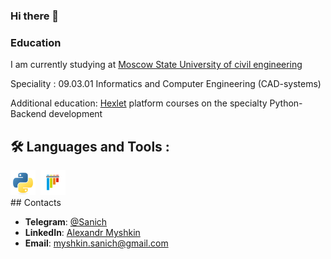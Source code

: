 ### Hi there 👋

### Education

I am currently studying at [Moscow State University of civil engineering](https://mgsu.ru/)

Speciality : 09.03.01 Informatics and Computer Engineering (CAD-systems)

Additional education: [Hexlet](https://ru.hexlet.io/) platform courses on the specialty Python-Backend development

## :hammer_and_wrench: Languages and Tools :
<div>
  <img src="https://github.com/devicons/devicon/blob/master/icons/python/python-original.svg" title="Java" alt="Java" width="40" height="40"/>&nbsp;
  <img src="https://github.com/devicons/devicon/blob/master/icons/pytest/pytest-original.svg" title="React" alt="React" width="40" height="40"/>&nbsp;

</div>
## Contacts

* **Telegram**: [@Sanich](https://t.me/Sasnich)
* **LinkedIn**: [Alexandr Myshkin](https://www.linkedin.com/in/alexandr-myshkin-90ba26256)
* **Email**: myshkin.sanich@gmail.com



